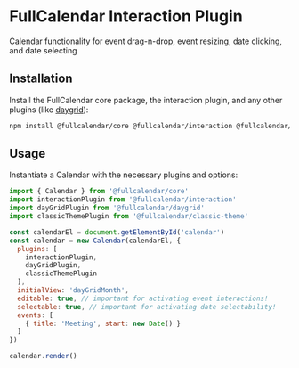 
# FullCalendar Interaction Plugin

Calendar functionality for event drag-n-drop, event resizing, date clicking, and date selecting

## Installation

Install the FullCalendar core package, the interaction plugin, and any other plugins (like [daygrid](https://fullcalendar.io/docs/month-view)):

```sh
npm install @fullcalendar/core @fullcalendar/interaction @fullcalendar/daygrid
```

## Usage

Instantiate a Calendar with the necessary plugins and options:

```js
import { Calendar } from '@fullcalendar/core'
import interactionPlugin from '@fullcalendar/interaction'
import dayGridPlugin from '@fullcalendar/daygrid'
import classicThemePlugin from '@fullcalendar/classic-theme'

const calendarEl = document.getElementById('calendar')
const calendar = new Calendar(calendarEl, {
  plugins: [
    interactionPlugin,
    dayGridPlugin,
    classicThemePlugin
  ],
  initialView: 'dayGridMonth',
  editable: true, // important for activating event interactions!
  selectable: true, // important for activating date selectability!
  events: [
    { title: 'Meeting', start: new Date() }
  ]
})

calendar.render()
```
